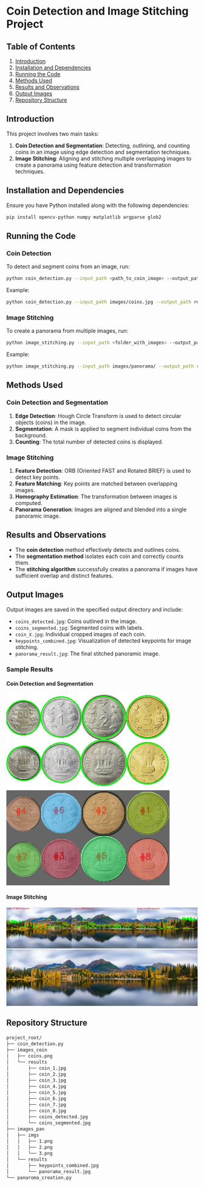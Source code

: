 # Coin Detection and Image Stitching Project

## Table of Contents
1. [Introduction](#introduction)
2. [Installation and Dependencies](#installation-and-dependencies)
3. [Running the Code](#running-the-code)
4. [Methods Used](#methods-used)
5. [Results and Observations](#results-and-observations)
6. [Output Images](#output-images)
7. [Repository Structure](#repository-structure)

## Introduction
This project involves two main tasks:
1. **Coin Detection and Segmentation**: Detecting, outlining, and counting coins in an image using edge detection and segmentation techniques.
2. **Image Stitching**: Aligning and stitching multiple overlapping images to create a panorama using feature detection and transformation techniques.

## Installation and Dependencies
Ensure you have Python installed along with the following dependencies:
```sh
pip install opencv-python numpy matplotlib argparse glob2
```

## Running the Code
### Coin Detection
To detect and segment coins from an image, run:
```sh
python coin_detection.py --input_path <path_to_coin_image> --output_path <output_directory>
```
Example:
```sh
python coin_detection.py --input_path images/coins.jpg --output_path results/
```

### Image Stitching
To create a panorama from multiple images, run:
```sh
python image_stitching.py --input_path <folder_with_images> --output_path <output_directory>
```
Example:
```sh
python image_stitching.py --input_path images/panorama/ --output_path results/
```

## Methods Used
### Coin Detection and Segmentation
1. **Edge Detection**: Hough Circle Transform is used to detect circular objects (coins) in the image.
2. **Segmentation**: A mask is applied to segment individual coins from the background.
3. **Counting**: The total number of detected coins is displayed.

### Image Stitching
1. **Feature Detection**: ORB (Oriented FAST and Rotated BRIEF) is used to detect key points.
2. **Feature Matching**: Key points are matched between overlapping images.
3. **Homography Estimation**: The transformation between images is computed.
4. **Panorama Generation**: Images are aligned and blended into a single panoramic image.

## Results and Observations
- The **coin detection** method effectively detects and outlines coins.
- The **segmentation method** isolates each coin and correctly counts them.
- The **stitching algorithm** successfully creates a panorama if images have sufficient overlap and distinct features.

## Output Images
Output images are saved in the specified output directory and include:
- `coins_detected.jpg`: Coins outlined in the image.
- `coins_segmented.jpg`: Segmented coins with labels.
- `coin_X.jpg`: Individual cropped images of each coin.
- `keypoints_combined.jpg`: Visualization of detected keypoints for image stitching.
- `panorama_result.jpg`: The final stitched panoramic image.

### Sample Results
#### Coin Detection and Segmentation
![Coins Detected](images_coin/results/coins_detected.jpg)
![Coins Segmented](images_coin/results/coins_segmented.jpg)

#### Image Stitching
![Keypoints Combined](images_pan/results/keypoints_combined.jpg)
![Panorama Result](images_pan/results/panorama_result.jpg)

## Repository Structure
```
project_root/
├── coin_detection.py
├── images_coin
│   ├── coins.png
│   └── results
│       ├── coin_1.jpg
│       ├── coin_2.jpg
│       ├── coin_3.jpg
│       ├── coin_4.jpg
│       ├── coin_5.jpg
│       ├── coin_6.jpg
│       ├── coin_7.jpg
│       ├── coin_8.jpg
│       ├── coins_detected.jpg
│       └── coins_segmented.jpg
├── images_pan
│   ├── imgs
│   │   ├── 1.png
│   │   ├── 2.png
│   │   └── 3.png
│   └── results
│       ├── keypoints_combined.jpg
│       └── panorama_result.jpg
└── panaroma_creation.py

```
